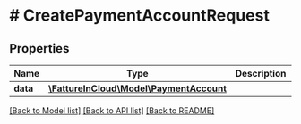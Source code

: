 # # CreatePaymentAccountRequest

## Properties

Name | Type | Description | Notes
------------ | ------------- | ------------- | -------------
**data** | [**\FattureInCloud\Model\PaymentAccount**](PaymentAccount.md) |  | [optional]

[[Back to Model list]](../../README.md#models) [[Back to API list]](../../README.md#endpoints) [[Back to README]](../../README.md)
